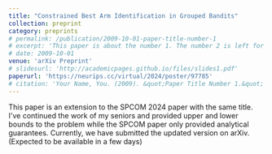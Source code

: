 ```yaml
---
title: "Constrained Best Arm Identification in Grouped Bandits"
collection: preprint
category: preprints
# permalink: /publication/2009-10-01-paper-title-number-1
# excerpt: 'This paper is about the number 1. The number 2 is left for future work.'
# date: 2009-10-01
venue: 'arXiv Preprint'
# slidesurl: 'http://academicpages.github.io/files/slides1.pdf'
paperurl: 'https://neurips.cc/virtual/2024/poster/97785'
# citation: 'Your Name, You. (2009). &quot;Paper Title Number 1.&quot; <i>Journal 1</i>. 1(1).'
---
```

This paper is an extension to the SPCOM 2024 paper with the same title. I've continued the work of my seniors and provided upper and lower bounds to the problem while the SPCOM paper only provided analytical guarantees. Currently, we have submitted the updated version on arXiv. (Expected to be available in a few days)